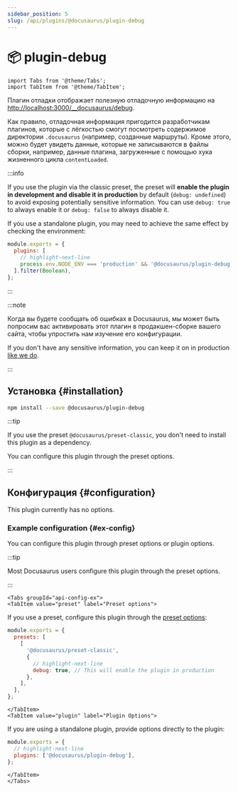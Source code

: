 ```yaml
---
sidebar_position: 5
slug: /api/plugins/@docusaurus/plugin-debug
---
```


# 📦 plugin-debug

```mdx-code-block
import Tabs from '@theme/Tabs';
import TabItem from '@theme/TabItem';
```

Плагин отладки отображает полезную отладочную информацию на [http://localhost:3000/\_\_docusaurus/debug](http://localhost:3000/__docusaurus/debug).

Как правило, отладочная информация пригодится разработчикам плагинов, которые с лёгкостью смогут посмотреть содержимое директории `.docusaurus` (например, созданные маршруты). Кроме этого, можно будет увидеть данные, которые не записываются в файлы сборки, например, данные плагина, загруженные с помощью хука жизненного цикла `contentLoaded`.

:::info

If you use the plugin via the classic preset, the preset will **enable the plugin in development and disable it in production** by default (`debug: undefined`) to avoid exposing potentially sensitive information. You can use `debug: true` to always enable it or `debug: false` to always disable it.

If you use a standalone plugin, you may need to achieve the same effect by checking the environment:

```js title="docusaurus.config.js"
module.exports = {
  plugins: [
    // highlight-next-line
    process.env.NODE_ENV === 'production' && '@docusaurus/plugin-debug',
  ].filter(Boolean),
};
```

:::

:::note

Когда вы будете сообщать об ошибках в Docusaurus, мы может быть попросим вас активировать этот плагин в продакшен-сборке вашего сайта, чтобы упростить нам изучение его конфигурации.

If you don't have any sensitive information, you can keep it on in production [like we do](/__docusaurus/debug).

:::

## Установка {#installation}

```bash npm2yarn
npm install --save @docusaurus/plugin-debug
```

:::tip

If you use the preset `@docusaurus/preset-classic`, you don't need to install this plugin as a dependency.

You can configure this plugin through the preset options.

:::

## Конфигурация {#configuration}

This plugin currently has no options.

### Example configuration {#ex-config}

You can configure this plugin through preset options or plugin options.

:::tip

Most Docusaurus users configure this plugin through the preset options.

:::

```mdx-code-block
<Tabs groupId="api-config-ex">
<TabItem value="preset" label="Preset options">
```

If you use a preset, configure this plugin through the [preset options](../../using-plugins.md#docusauruspreset-classic):

```js title="docusaurus.config.js"
module.exports = {
  presets: [
    [
      '@docusaurus/preset-classic',
      {
        // highlight-next-line
        debug: true, // This will enable the plugin in production
      },
    ],
  ],
};
```

```mdx-code-block
</TabItem>
<TabItem value="plugin" label="Plugin Options">
```

If you are using a standalone plugin, provide options directly to the plugin:

```js title="docusaurus.config.js"
module.exports = {
  // highlight-next-line
  plugins: ['@docusaurus/plugin-debug'],
};
```

```mdx-code-block
</TabItem>
</Tabs>
```
